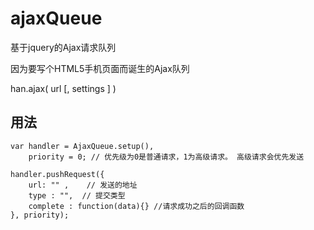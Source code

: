ajaxQueue
=========

基于jquery的Ajax请求队列


因为要写个HTML5手机页面而诞生的Ajax队列

han.ajax( url [, settings ] )

## 用法




	var handler = AjaxQueue.setup(),
		priority = 0; // 优先级为0是普通请求，1为高级请求。 高级请求会优先发送

	handler.pushRequest({
		url: "" ,    // 发送的地址
		type : "",  // 提交类型
		complete : function(data){} //请求成功之后的回调函数 
	}, priority);


